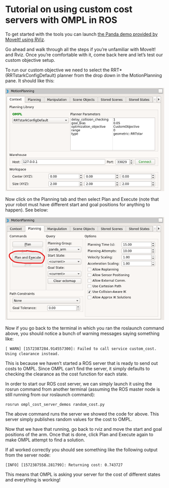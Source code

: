 # Tutorial on using custom cost servers with OMPL in ROS

To get started with the tools you can launch [the Panda demo provided by MoveIt! using RViz](http://docs.ros.org/kinetic/api/moveit_tutorials/html/doc/quickstart_in_rviz/quickstart_in_rviz_tutorial.html).

Go ahead and walk through all the steps if you’re unfamiliar with MoveIt! and Rviz. Once you’re comfortable with it, come back here and let’s test our custom objective setup.

To run our custom objective we need to select the RRT* (RRTstarkConfigDefault) planner from the drop down in the MotionPlanning pane. It should like this:

![OMPL RViz Context](./images/custom-ompl-context.png)

Now click on the Planning tab and then select Plan and Execute (note that your robot must have different start and goal positions for anything to happen). See below:

![OMPL  RViz Planning](./images/custom-ompl-planning.png)

Now if you go back to the terminal in which you ran the roslaunch command above, you should notice a bunch of warning messages saying something like:

```
[ WARN] [1572387284.914557300]: Failed to call service custom_cost. Using clearance instead.
```

This is because we haven’t started a ROS server that is ready to send out costs to OMPL. Since OMPL can’t find the server, it simply defaults to checking the clearance as the cost function for each state.

In order to start our ROS cost server, we can simply launch it using the rosrun command from another terminal (assuming the ROS master node is still running from our roslaunch command):

```
rosrun ompl_cost_server_demos random_cost.py
```

The above command runs the server we showed the code for above. This server simply publishes random values for the cost to OMPL.

Now that we have that running, go back to rviz and move the start and goal positions of the arm. Once that is done, click Plan and Execute again to make OMPL attempt to find a solution.

If all worked correctly you should see something like the following output from the server node:

```
[INFO] [1572387558.281799]: Returning cost: 0.743727
```

This means that OMPL is asking your server for the cost of different states and everything is working!